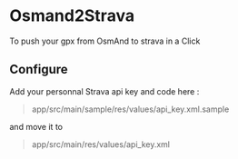 # Osmand2Strava

To push your gpx from OsmAnd to strava in a Click 

## Configure 

Add your personnal Strava api key and code here : 

>app/src/main/sample/res/values/api_key.xml.sample

and move it to 

>app/src/main/res/values/api_key.xml

